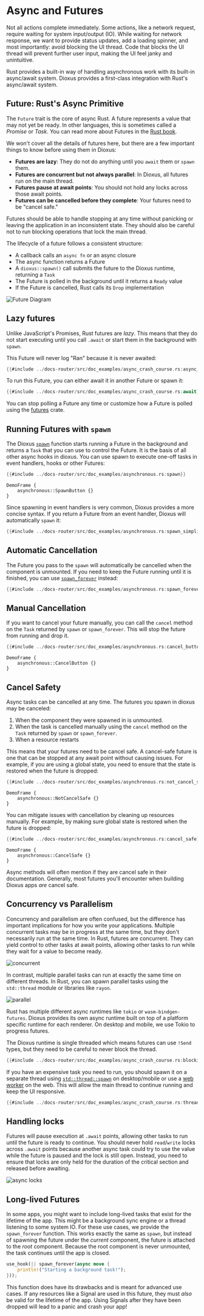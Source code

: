 # Async and Futures

Not all actions complete immediately. Some actions, like a network request, require waiting for system input/output (IO). While waiting for network response, we want to provide status updates, add a loading spinner, and most importantly: avoid blocking the UI thread. Code that blocks the UI thread will prevent further user input, making the UI feel janky and unintuitive.

Rust provides a built-in way of handling asynchronous work with its built-in async/await system. Dioxus provides a first-class integration with Rust's async/await system.

## Future: Rust's Async Primitive

The `Future` trait is the core of async Rust. A future represents a value that may not yet be ready. In other languages, this is sometimes called a *Promise* or *Task*. You can read more about Futures in the [Rust book](https://doc.rust-lang.org/book/ch17-00-async-await.html).

We won't cover all the details of futures here, but there are a few important things to know before using them in Dioxus:

- **Futures are lazy**: They do not do anything until you `await` them or `spawn` them.
- **Futures are concurrent but not always parallel**: In Dioxus, all futures run on the main thread.
- **Futures pause at await points**: You should not hold any locks across those await points.
- **Futures can be cancelled before they complete**: Your futures need to be "cancel safe."

Futures should be able to handle stopping at any time without panicking or leaving the application in an inconsistent state. They should also be careful not to run blocking operations that lock the main thread.

The lifecycle of a future follows a consistent structure:

- A callback calls an `async fn` or an async closure
- The async function returns a Future
- A `dioxus::spawn()` call submits the future to the Dioxus runtime, returning a `Task`
- The Future is polled in the background until it returns a `Ready` value
- If the Future is cancelled, Rust calls its `Drop` implementation

![Future Diagram](/assets/07/future-diagram.png)

## Lazy futures

Unlike JavaScript's Promises, Rust futures are *lazy*. This means that they do not start executing until you call `.await` or start them in the background with `spawn`.

This Future will never log "Ran" because it is never awaited:

```rust
{{#include ../docs-router/src/doc_examples/async_crash_course.rs:async_block}}
```

To run this Future, you can either await it in another Future or spawn it:

```rust
{{#include ../docs-router/src/doc_examples/async_crash_course.rs:await}}
```

You can stop polling a Future any time or customize how a Future is polled using the [futures](https://crates.io/crates/futures) crate.

## Running Futures with `spawn`

The Dioxus [`spawn`](https://docs.rs/dioxus/0.7/dioxus/prelude/fn.spawn.html) function starts running a Future in the background and returns a `Task` that you can use to control the Future. It is the basis of all other async hooks in dioxus. You can use spawn to execute one-off tasks in event handlers, hooks or other Futures:

```rust
{{#include ../docs-router/src/doc_examples/asynchronous.rs:spawn}}
```

```inject-dioxus
DemoFrame {
    asynchronous::SpawnButton {}
}
```

Since spawning in event handlers is very common, Dioxus provides a more concise syntax. If you return a Future from an event handler, Dioxus will automatically `spawn` it:

```rust
{{#include ../docs-router/src/doc_examples/asynchronous.rs:spawn_simplified}}
```

## Automatic Cancellation

The Future you pass to the `spawn` will automatically be cancelled when the component is unmounted. If you need to keep the Future running until it is finished, you can use [`spawn_forever`](https://docs.rs/dioxus/0.7/dioxus/prelude/fn.spawn_forever.html) instead:

```rust
{{#include ../docs-router/src/doc_examples/asynchronous.rs:spawn_forever}}
```

## Manual Cancellation

If you want to cancel your future manually, you can call the `cancel` method on the `Task` returned by `spawn` or `spawn_forever`. This will stop the future from running and drop it.

```rust
{{#include ../docs-router/src/doc_examples/asynchronous.rs:cancel_button}}
```

```inject-dioxus
DemoFrame {
    asynchronous::CancelButton {}
}
```

## Cancel Safety

Async tasks can be cancelled at any time. The futures you spawn in dioxus may be canceled:
1. When the component they were spawned in is unmounted.
2. When the task is cancelled manually using the `cancel` method on the `Task` returned by `spawn` or `spawn_forever`.
3. When a resource restarts

This means that your futures need to be cancel safe. A cancel-safe future is one that can be stopped at any await point without causing issues. For example, if you are using a global state, you need to ensure that the state is restored when the future is dropped:

```rust
{{#include ../docs-router/src/doc_examples/asynchronous.rs:not_cancel_safe}}
```

```inject-dioxus
DemoFrame {
    asynchronous::NotCancelSafe {}
}
```

You can mitigate issues with cancellation by cleaning up resources manually. For example, by making sure global state is restored when the future is dropped:
```rust
{{#include ../docs-router/src/doc_examples/asynchronous.rs:cancel_safe}}
```

```inject-dioxus
DemoFrame {
    asynchronous::CancelSafe {}
}
```

Async methods will often mention if they are cancel safe in their documentation. Generally, most futures you'll encounter when building Dioxus apps *are* cancel safe.

## Concurrency vs Parallelism

Concurrency and parallelism are often confused, but the difference has important implications for how you write your applications. Multiple concurrent tasks may be in progress at the same time, but they don't necessarily run at the same time. In Rust, futures are concurrent. They can yield control to other tasks at await points, allowing other tasks to run while they wait for a value to become ready.

![concurrent](/assets/07/async_concurrent.png)

In contrast, multiple parallel tasks can run at exactly the same time on different threads. In Rust, you can spawn parallel tasks using the `std::thread` module or libraries like `rayon`.

![parallel](/assets/07/async_parallel.png)

Rust has multiple different async runtimes like `tokio` or `wasm-bindgen-futures`. Dioxus provides its own async runtime built on top of a platform specific runtime for each renderer. On desktop and mobile, we use Tokio to progress futures.

The Dioxus runtime is single threaded which means futures can use `!Send` types, but they need to be careful to never block the thread.

```rust
{{#include ../docs-router/src/doc_examples/async_crash_course.rs:blocking}}
```

If you have an expensive task you need to run, you should spawn it on a separate thread using [`std::thread::spawn`](https://doc.rust-lang.org/std/thread/fn.spawn.html) on desktop/mobile or use a [web worker](https://docs.rs/gloo-worker/latest/gloo_worker/) on the web. This will allow the main thread to continue running and keep the UI responsive.

```rust
{{#include ../docs-router/src/doc_examples/async_crash_course.rs:thread}}
```

## Handling locks

Futures will pause execution at `.await` points, allowing other tasks to run until the future is ready to continue. You should never hold `read`/`write` locks across `.await` points because another async task could try to use the value while the future is paused and the lock is still open. Instead, you need to ensure that locks are only held for the duration of the critical section and released before awaiting.

![async locks](/assets/07/async_lock_await.png)

## Long-lived Futures

In some apps, you might want to include long-lived tasks that exist for the lifetime of the app. This might be a background sync engine or a thread listening to some system IO. For these use cases, we provide the `spawn_forever` function. This works exactly the same as `spawn`, but instead of spawning the future under the *current* component, the future is attached to the *root* component. Because the root component is never unmounted, the task continues until the app is closed.

```rust
use_hook(|| spawn_forever(async move {
    println!("Starting a background task!");
}));
```

This function does have its drawbacks and is meant for advanced use cases. If any resources like a Signal are used in this future, they must *also* be valid for the lifetime of the app. Using Signals after they have been dropped will lead to a panic and crash your app!
